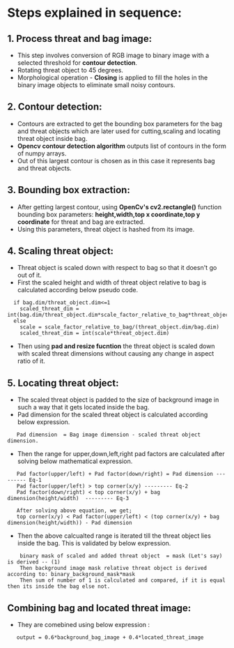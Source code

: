 # Steps explained in sequence:

## 1. Process threat and bag image:
- This step involves conversion of RGB image to binary image with a selected threshold for **contour detection**.
- Rotating threat object to 45 degrees.
- Morphological operation - **Closing** is applied to fill the holes in the binary image objects to eliminate small noisy contours.

## 2. Contour detection:
 - Contours are extracted to get the bounding box parameters for the bag and threat objects which are later used for cutting,scaling and locating threat object inside bag.
 - **Opencv contour detection algorithm** outputs list of contours in the form of numpy arrays.
 - Out of this largest contour is chosen as in this case it represents bag and threat objects.
 
 ## 3. Bounding box extraction:
 - After getting largest contour, using **OpenCv's cv2.rectangle()** function bounding box parameters: **height,width,top x coordinate,top y coordinate** for threat and bag are extracted.
 - Using this parameters, threat object is hashed from its image.
 
## 4. Scaling threat object:
- Threat object is scaled down with respect to bag so that it doesn't go out of it.
- First the scaled height and width of threat object relative to bag is calculated according below pseudo code.
```
  if bag.dim/threat_object.dim<=1
    scaled_threat_dim = int(bag.dim/threat_object.dim*scale_factor_relative_to_bag*threat_object.dim)
  else 
    scale = scale_factor_relative_to_bag/(threat_object.dim/bag.dim)
    scaled_threat_dim = int(scale*threat_object.dim)
```
- Then using **pad and resize fucntion** the threat object is scaled down with scaled threat dimensions without causing any change in aspect ratio of it.

## 5. Locating threat object:
- The scaled threat object is padded to the size of background image in such a way that it gets located inside the bag.
- Pad dimension for the scaled threat object is calculated according below expression.
```
   Pad dimension  = Bag image dimension - scaled threat object dimension.
```
- Then the range for upper,down,left,right pad factors are calculated after solving below mathematical expression.
```
   Pad factor(upper/left) + Pad factor(down/right) = Pad dimension --------- Eq-1
   Pad factor(upper/left) > top corner(x/y) --------- Eq-2
   Pad factor(down/right) < top corner(x/y) + bag dimension(height/width)  --------- Eq-3
   
   After solving above equation, we get;
   top corner(x/y) < Pad factor(upper/left) < (top corner(x/y) + bag dimension(height/width)) - Pad dimension  
```
- Then the above calcualted range is iterated till the threat object lies inside the bag. This is validated by below expression.
```
    binary mask of scaled and added threat object  = mask (Let's say) is derived -- (1)
    Then background image mask relative threat object is derived according to: binary_background_mask*mask
    Then sum of number of 1 is calculated and compared, if it is equal then its inside the bag else not.
```

## Combining bag and located threat image:
- They are comebined using below expression :
```
   output = 0.6*background_bag_image + 0.4*located_threat_image
```

